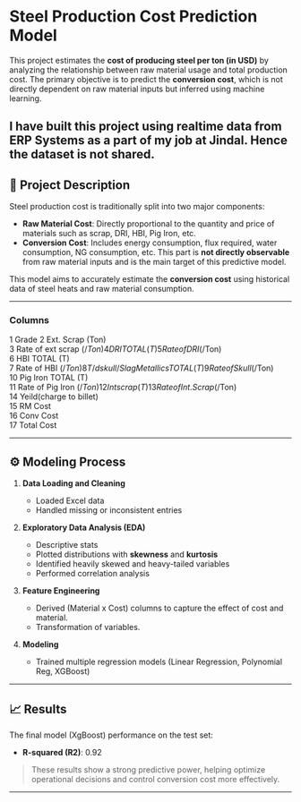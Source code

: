 # Steel Production Cost Prediction Model
This project estimates the **cost of producing steel per ton (in USD)** by analyzing the relationship between raw material usage and total production cost. The primary objective is to predict the **conversion cost**, which is not directly dependent on raw material inputs but inferred using machine learning.

**I have built this project using realtime data from ERP Systems as a part of my job at Jindal. Hence the dataset is not shared.**
---

## 📌 Project Description

Steel production cost is traditionally split into two major components:

- **Raw Material Cost**: Directly proportional to the quantity and price of materials such as scrap, DRI, HBI, Pig Iron, etc.
- **Conversion Cost**: Includes energy consumption, flux required, water consumption, NG consumption, etc. This part is **not directly observable** from raw material inputs and is the main target of this predictive model.

This model aims to accurately estimate the **conversion cost** using historical data of steel heats and raw material consumption.

---

### Columns

 1   Grade
 2   Ext. Scrap (Ton)                      
 3   Rate of ext scrap ($/Ton)             
 4   DRI TOTAL (T)                         
 5   Rate of DRI ($/Ton)                   
 6   HBI TOTAL (T)                         
 7   Rate of HBI ($/Ton)                   
 8   T/d skull / Slag Metallics TOTAL (T)  
 9   Rate of Skull ($/Ton)                 
 10  Pig Iron TOTAL (T)                    
 11  Rate of Pig Iron ($/Ton)              
 12  Int scrap (T)                         
 13  Rate of Int. Scrap ($/Ton)             
 14  Yeild(charge to billet)               
 15  RM Cost                               
 16  Conv Cost                             
 17  Total Cost 

---

## ⚙️ Modeling Process

1. **Data Loading and Cleaning**  
   - Loaded Excel data
   - Handled missing or inconsistent entries

2. **Exploratory Data Analysis (EDA)**
   - Descriptive stats 
   - Plotted distributions with **skewness** and **kurtosis**
   - Identified heavily skewed and heavy-tailed variables
   - Performed correlation analysis

4. **Feature Engineering**  
   - Derived (Material x Cost) columns to capture the effect of cost and material.
   - Transformation of variables.

5. **Modeling**  
   - Trained multiple regression models (Linear Regression, Polynomial Reg, XGBoost)

---

## 📈 Results

The final model (XgBoost) performance on the test set:

- **R-squared (R2)**: 0.92

> These results show a strong predictive power, helping optimize operational decisions and control conversion cost more effectively.

---
